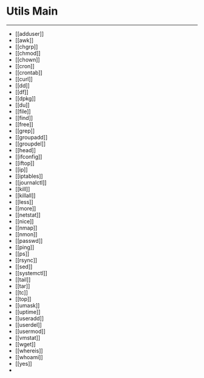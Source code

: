 # Utils Main
***
- [[adduser]]
- [[awk]]
- [[chgrp]]
- [[chmod]]
- [[chown]]
- [[cron]]
- [[crontab]]
- [[curl]]
- [[dd]]
- [[df]]
- [[dpkg]]
- [[du]]
- [[file]]
- [[find]]
- [[free]]
- [[grep]]
- [[groupadd]]
- [[groupdel]]
- [[head]]
- [[ifconfig]]
- [[iftop]]
- [[ip]]
- [[iptables]]
- [[journalctl]]
- [[kill]]
- [[killall]]
- [[less]]
- [[more]]
- [[netstat]]
- [[nice]]
- [[nmap]]
- [[nmon]]
- [[passwd]]
- [[ping]]
- [[ps]]
- [[rsync]]
- [[sed]]
- [[systemctl]]
- [[tail]]
- [[tar]]
- [[tc]]
- [[top]]
- [[umask]]
- [[uptime]]
- [[useradd]]
- [[userdel]]
- [[usermod]]
- [[vmstat]]
- [[wget]]
- [[whereis]]
- [[whoami]]
- [[yes]]
- 